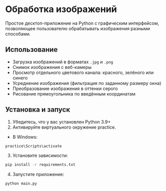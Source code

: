 # Обработка изображений

Простое десктоп-приложение на Python с графическим интерфейсом, позволяющее пользователю обрабатывать изображения разными способами.

## Использование

- Загрузка изображений в форматах `.jpg` и `.png`
- Снимок изображения с веб-камеры
- Просмотр отдельного цветового канала: красного, зелёного или синего
- Усреднение изображения (фильтрация по заданному размеру окна)
- Преобразование изображения в оттенки серого
- Рисование прямоугольника по введённым координатам

## Установка и запуск

1. Убедитесь, что у вас установлен Python 3.9+
2. Активируйте виртуального окружение practice.

- В Windows:

```bash
practice\Scripts\activate
```

3. Установите зависимости:

```bash
pip install -r requirements.txt
```

4. Запустите приложение:

```bash
python main.py
```
